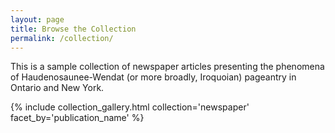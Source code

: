```yaml
---
layout: page
title: Browse the Collection
permalink: /collection/
---
```


This is a sample collection of newspaper articles presenting the phenomena of Haudenosaunee-Wendat (or more broadly, Iroquoian) pageantry in Ontario and New York.


{% include collection_gallery.html collection='newspaper' facet_by='publication_name' %}
